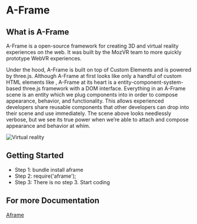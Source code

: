 #  A-Frame

## What is A-Frame

A-Frame is a open-source framework for creating 3D and virtual reality experiences on the web. It was built by the MozVR team to more quickly prototype WebVR experiences.

Under the hood, A-Frame is built on top of Custom Elements and is powered by three.js. Although A-Frame at first looks like only a handful of custom HTML elements like <a-cube>, A-Frame at its heart is a entity-component-system-based three.js framework with a DOM interface. Everything in an A-Frame scene is an entity which we plug components into in order to compose appearance, behavior, and functionality. This allows experienced developers share reusable components that other developers can drop into their scene and use immediately. The scene above looks needlessly verbose, but we see its true power when we’re able to attach and compose appearance and behavior at whim.

![Virtual reality](https://aframe.io/images/blog/introducing-aframe.png)

## Getting Started

* Step 1: bundle install aframe
* Step 2: require('aframe');
* Step 3: There is no step 3. Start coding

## For more Documentation

[Aframe](aframe.io)
